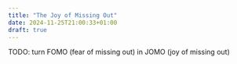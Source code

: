 ```yaml
---
title: "The Joy of Missing Out"
date: 2024-11-25T21:00:33+01:00
draft: true
---
```


TODO: turn FOMO (fear of missing out) in JOMO (joy of missing out)
